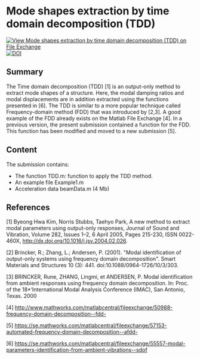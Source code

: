 # Mode shapes extraction by time domain decomposition (TDD)

[![View Mode shapes extraction by time domain decomposition (TDD) on File Exchange](https://www.mathworks.com/matlabcentral/images/matlab-file-exchange.svg)](https://se.mathworks.com/matlabcentral/fileexchange/52276-mode-shapes-extraction-by-time-domain-decomposition-tdd)
[![DOI](https://zenodo.org/badge/DOI/10.5281/zenodo.3817999.svg)](https://doi.org/10.5281/zenodo.3817999)


## Summary

The Time domain decomposition (TDD) [1] is an output-only method to extract mode shapes of a structure. Here, the modal damping ratios and modal displacements are in addition extracted using the functions presented in [6]. The TDD is similar to a more popular technique called Frequency-domain method (FDD) that was introduced by [2,3]. A good example of the FDD already exists on the Matlab File Exchange [4]. In a previous version, the present submission contained a function for the FDD. This function has been modified and moved to a new submission [5].


## Content

The submission contains:
- The function TDD.m: function to apply the TDD method.
- An example file Example1.m
- Acceleration data beamData.m (4 Mb)

## References

[1] Byeong Hwa Kim, Norris Stubbs, Taehyo Park, A new method to extract modal parameters using output-only responses, Journal of Sound and Vibration, Volume 282, Issues 1–2, 6 April 2005, Pages 215-230, ISSN 0022-460X, http://dx.doi.org/10.1016/j.jsv.2004.02.026.

[2] Brincker, R.; Zhang, L.; Andersen, P. (2001). "Modal identification of output-only systems using frequency domain decomposition". Smart Materials and Structures 10 (3): 441. doi:10.1088/0964-1726/10/3/303.

[3] BRINCKER, Rune, ZHANG, Lingmi, et ANDERSEN, P. Modal identification from ambient responses using frequency domain decomposition. In: Proc. of the 18*‘International Modal Analysis Conference (IMAC), San Antonio, Texas. 2000

[4] http://www.mathworks.com/matlabcentral/fileexchange/50988-frequency-domain-decomposition--fdd-

[5] https://se.mathworks.com/matlabcentral/fileexchange/57153-automated-frequency-domain-decomposition--afdd-

[6] https://se.mathworks.com/matlabcentral/fileexchange/55557-modal-parameters-identification-from-ambient-vibrations--sdof
